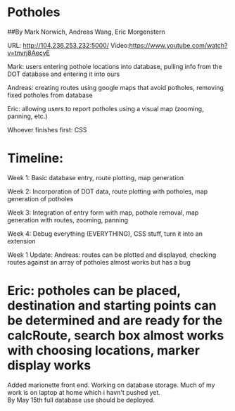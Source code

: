 
# Potholes
##By Mark Norwich, Andreas Wang, Eric Morgenstern

URL: http://104.236.253.232:5000/
Video:https://www.youtube.com/watch?v=tnvrj8AecyE

Mark: users entering pothole locations into database, pulling info from the DOT database and entering it into ours

Andreas: creating routes using google maps that avoid potholes, removing fixed potholes from database

Eric: allowing users to report potholes using a visual map (zooming, panning, etc.)

Whoever finishes first: CSS

Timeline: 
===
Week 1: Basic database entry, route plotting, map generation

Week 2: Incorporation of DOT data, route plotting with potholes, map generation of potholes

Week 3: Integration of entry form with map, pothole removal, map generation with routes, zooming, panning

Week 4: Debug everything (EVERYTHING), CSS stuff, turn it into an extension 

Week 1 Update:
  Andreas: routes can be plotted and displayed, checking routes against an array of potholes almost works but has a bug
  
  Eric: potholes can be placed, destination and starting points can be determined and are ready for the calcRoute, search box almost works with choosing locations, marker display works
=======
Added marionette front end. 
Working on database storage. 
Much of my work is on laptop at home which i havn't pushed yet.  
By May 15th full database use should be deployed.

